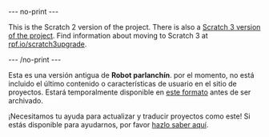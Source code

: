 --- no-print ---

This is the Scratch 2 version of the project. There is also a [Scratch 3 version of the project](https://projects.raspberrypi.org/es-LA/projects/chatbot).
Find information about moving to Scratch 3 at [rpf.io/scratch3upgrade](https://rpf.io/scratch3upgrade).

--- /no-print ---

Esta es una versión antigua de **Robot parlanchín**. por el momento, no está incluido el último contenido o características de usuario en el sitio de proyectos. Estará temporalmente disponible en [este formato](images/ChatBot.pdf) antes de ser archivado. 

¡Necesitamos tu ayuda para actualizar y traducir proyectos como este! Si estás disponible para ayudarnos, por favor [hazlo saber aquí](https://rpf.io/translators).
